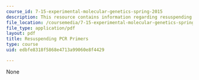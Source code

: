 ```yaml
---
course_id: 7-15-experimental-molecular-genetics-spring-2015
description: This resource contains information regarding resuspending PCR primers.
file_location: /coursemedia/7-15-experimental-molecular-genetics-spring-2015/edbfe8318f5868e4713a99060e8f4429_MIT7_15S15_Resuspending.pdf
file_type: application/pdf
layout: pdf
title: Resuspending PCR Primers
type: course
uid: edbfe8318f5868e4713a99060e8f4429

---
```

None